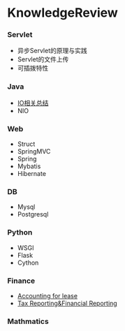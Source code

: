 # KnowledgeReview

### Servlet

- 异步Servlet的原理与实践
- Servlet的文件上传
- 可插拨特性

### Java

- [IO相关总结](https://github.com/PassWarer/KnowledgeReview/blob/master/Java/documents/JavaIO.md)
- NIO

### Web
- Struct
- SpringMVC
- Spring
- Mybatis
- Hibernate

### DB
- Mysql
- Postgresql

### Python
- WSGI
- Flask
- Cython

### Finance
- [Accounting for lease](https://github.com/PassWarer/KnowledgeReview/blob/master/Finance/%5BB3%5Daccounting_for_lease.md)
- [Tax Reporting&Financial Reporting](https://github.com/PassWarer/KnowledgeReview/blob/master/Finance/%5BB3%5DTax_Reporting%26Financial_Reporting.md)

### Mathmatics 
